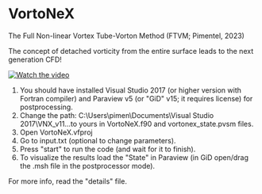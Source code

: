 # VortoNeX
The Full Non-linear Vortex Tube-Vorton Method (FTVM; Pimentel, 2023)

The concept of detached vorticity from the entire surface leads to the next generation CFD!

[![Watch the video](https://img.youtube.com/vi/vrQET2cSroY/hqdefault.jpg)](https://www.youtube.com/embed/vrQET2cSroY)

1. You should have installed Visual Studio 2017 (or higher version with Fortran compiler) and Paraview v5 (or "GiD" v15; it requires license) for postprocessing.
2. Change the path: C:\Users\pimen\Documents\Visual Studio 2017\VNX_v11...to yours in VortoNeX.f90 and vortonex_state.pvsm files.
3. Open VortoNeX.vfproj
4. Go to input.txt (optional to change parameters).
5. Press "start" to run the code (and wait for it to finish).
6. To visualize the results load the "State" in Paraview (in GiD open/drag the .msh file in the postprocessor mode).

For more info, read the "details" file.
